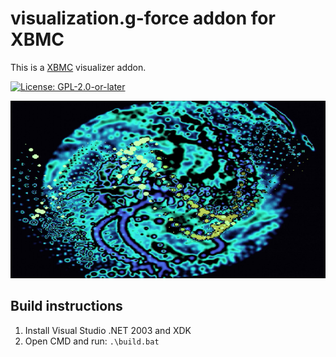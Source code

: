 # visualization.g-force addon for XBMC

This is a [XBMC](https://xbmc.tv) visualizer addon.

[![License: GPL-2.0-or-later](https://img.shields.io/badge/License-GPL%20v2+-blue.svg)](LICENSE.md)

![screenshot](https://github.com/xbmc4xbox/visualization.g-force/blob/master/visualization.g-force/resources/screenshot-01.png)

## Build instructions

1. Install Visual Studio .NET 2003 and XDK
2. Open CMD and run: `.\build.bat`